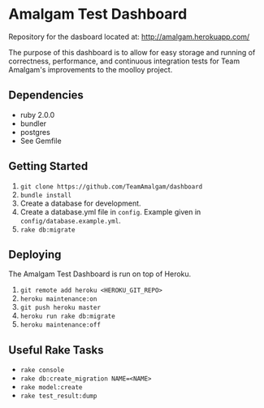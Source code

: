 Amalgam Test Dashboard
======================
Repository for the dasboard located at:
http://amalgam.herokuapp.com/

The purpose of this dashboard is to allow for easy storage and running of 
correctness, performance, and continuous integration tests for Team Amalgam's 
improvements to the moolloy project.

Dependencies
------------
* ruby 2.0.0
* bundler
* postgres
* See Gemfile

Getting Started
---------------
1. `git clone https://github.com/TeamAmalgam/dashboard`
2. `bundle install`
3. Create a database for development.
4. Create a database.yml file in `config`. Example given in `config/database.example.yml`.
5. `rake db:migrate`

Deploying
---------
The Amalgam Test Dashboard is run on top of Heroku.

1. `git remote add heroku <HEROKU_GIT_REPO>`
2. `heroku maintenance:on`
3. `git push heroku master`
4. `heroku run rake db:migrate`
5. `heroku maintenance:off`

Useful Rake Tasks
-----------------
* `rake console`
* `rake db:create_migration NAME=<NAME>`
* `rake model:create`
* `rake test_result:dump`
